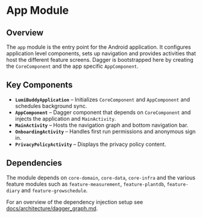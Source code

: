# App Module

## Overview
The `app` module is the entry point for the Android application. It configures application level components, sets up navigation and provides activities that host the different feature screens. Dagger is bootstrapped here by creating the `CoreComponent` and the app specific `AppComponent`.

## Key Components
- **`LumiBuddyApplication`** – Initializes `CoreComponent` and `AppComponent` and schedules background sync.
- **`AppComponent`** – Dagger component that depends on `CoreComponent` and injects the application and `MainActivity`.
- **`MainActivity`** – Hosts the navigation graph and bottom navigation bar.
- **`OnboardingActivity`** – Handles first run permissions and anonymous sign in.
- **`PrivacyPolicyActivity`** – Displays the privacy policy content.

## Dependencies
The module depends on `core-domain`, `core-data`, `core-infra` and the various feature modules such as `feature-measurement`, `feature-plantdb`, `feature-diary` and `feature-growschedule`.

For an overview of the dependency injection setup see [docs/architecture/dagger_graph.md](../docs/architecture/dagger_graph.md).
